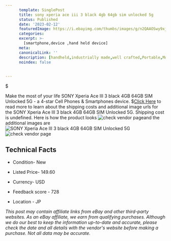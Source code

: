 ```yaml
---
      template: SinglePost
      title: sony xperia ace iii 3 black 4gb 64gb sim unlocked 5g
      status: Published
      date: '2023-02-12'
      featuredImage: https://i.ebayimg.com/thumbs/images/g/n2QAAOSwy9xj11AR/s-l225.jpg
      categories: 
      excerpt: >-
        [smartphone,device ,hand held device]
      meta:
      canonicalLink: ''
      description: [handheld,industrially made,well crafted,Portable,Mobile,Compact,Convenient,Lightweight,Maneuverable,Man-portable,Miniature,Carriable,Hand-held,Light,Holdable,Transportable,Mobile device,Pocket-sized,On-the-go,Wireless,Cordless,Compact size,Convenient size, smartphone,device ,hand held device]
      noindex: false
      
        
---
```

$

Make the most of your life SONY Xperia Ace III 3 black 4GB 64GB SIM Unlocked 5G - a 4-star Cell Phones & Smartphones device.
$[Click Here](https://www.ebay.com/itm/394438682189?hash=item5bd660a64d%3Ag%3An2QAAOSwy9xj11AR&mkevt=1&mkcid=1&mkrid=711-53200-19255-0&campid=%253CePNCampaignId%253E&customid=%253CreferenceId%253E&toolid=10049) to read more to learn about the shipping costs and additional image urls for the SONY Xperia Ace III 3 black 4GB 64GB SIM Unlocked 5G. Shipping cost is undefined. Here is how the product looks ![check vendor page](https://i.ebayimg.com/thumbs/images/g/n2QAAOSwy9xj11AR/s-l225.jpg)and the additional images are![SONY Xperia Ace III 3 black 4GB 64GB SIM Unlocked 5G](https://i.ebayimg.com/images/g/n2QAAOSwy9xj11AR/s-l1200.jpg)![check vendor page](https://origin-galleryplus.ebayimg.com/ws/web/394438682189_2_0_1/225x225.jpg,https://origin-galleryplus.ebayimg.com/ws/web/394438682189_3_0_1/225x225.jpg)



 ## Technical Facts 



     
      

 - Condition- New 


      

 - Listed Price- 149.60 


      

 - Currency- USD 


      

 - Feedback score - 728 


      

 - Location - JP 


      
      

 *_This post may contain affiliate links from eBay and other third-party websites. As an eBay affiliate, we earn from qualifying purchases. Although we do our best to keep the information up-to-date and accurate, please check the date and all details with the vendor's website before making a purchase. Not all data may be accurate._*






